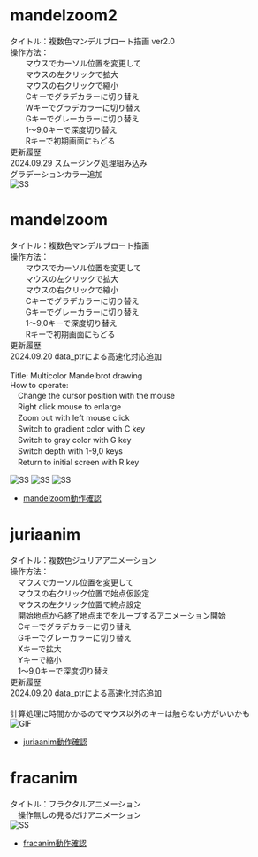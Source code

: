 # mandelzoom2
タイトル：複数色マンデルブロート描画 ver2.0<BR>
操作方法：<BR>
　　マウスでカーソル位置を変更して<BR>
　　マウスの左クリックで拡大<BR>
　　マウスの右クリックで縮小<BR>
　　Cキーでグラデカラーに切り替え<BR>
　　Wキーでグラデカラーに切り替え<BR>
　　Gキーでグレーカラーに切り替え<BR>
　　1～9,0キーで深度切り替え<BR>
　　Rキーで初期画面にもどる<BR>
更新履歴  
2024.09.29 スムージング処理組み込み  
           グラデーションカラー追加  
![SS](mandelzoom2.png)

# mandelzoom
タイトル：複数色マンデルブロート描画<BR>
操作方法：<BR>
　　マウスでカーソル位置を変更して<BR>
　　マウスの左クリックで拡大<BR>
　　マウスの右クリックで縮小<BR>
　　Cキーでグラデカラーに切り替え<BR>
　　Gキーでグレーカラーに切り替え<BR>
　　1～9,0キーで深度切り替え<BR>
　　Rキーで初期画面にもどる<BR>
更新履歴  
2024.09.20 data_ptrによる高速化対応追加  
<BR>
Title: Multicolor Mandelbrot drawing  
How to operate:  
　Change the cursor position with the mouse  
　Right click mouse to enlarge  
　Zoom out with left mouse click  
　Switch to gradient color with C key  
　Switch to gray color with G key  
　Switch depth with 1-9,0 keys  
　Return to initial screen with R key  

![SS](mandelzoom.gif)
![SS](mandelzoom_2C.png)
![SS](mandelzoom_2G.png)
- [mandelzoom動作確認](https://sanbunnoichi.web.fc2.com/pyxel/mandelzoom.html)

# juriaanim
タイトル：複数色ジュリアアニメーション  
操作方法：<BR>
　マウスでカーソル位置を変更して<BR>
　マウスの右クリック位置で始点仮設定<BR>
　マウスの左クリック位置で終点設定<BR>
　開始地点から終了地点までをループするアニメーション開始<BR>
　Cキーでグラデカラーに切り替え<BR>
　Gキーでグレーカラーに切り替え<BR>
　Xキーで拡大<BR>
　Yキーで縮小<BR>
　1～9,0キーで深度切り替え<BR>
更新履歴  
2024.09.20 data_ptrによる高速化対応追加  
<BR>
計算処理に時間かかるのでマウス以外のキーは触らない方がいいかも<BR>
![GIF](juriaanim.gif)
- [juriaanim動作確認](https://sanbunnoichi.web.fc2.com/pyxel/juriaanim.html)

# fracanim
タイトル：フラクタルアニメーション  
　操作無しの見るだけアニメーション<BR>
![SS](fracanim.gif)
- [fracanim動作確認](https://sanbunnoichi.web.fc2.com/pyxel/fracanim.html)
